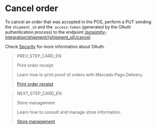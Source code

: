 # Cancel order

To cancel an order that was accepted in the POS, perform a PUT sending the `shipment_id` and the` access-token` (generated by the OAuth authentication process) to the endpoint [/proximity-integration/shipment/{shipment_id}/cancel](https://www.mercadopago[FAKER][URL][DOMAIN]/developers/pt/reference/mp_delivery/_proximity-integration_shipments_shipment_id_cancel/put). 

Check [Security](https://www.mercadopago[FAKER][URL][DOMAIN]/developers/en/guides/security/oauth/introduction) for more information about OAuth.

> PREV_STEP_CARD_EN
>
> Print order receipt
>
> Learn how to print proof of orders with Mercado Pago Delivery.
>
> [Print order receipt](https://www.mercadopago[FAKER][URL][DOMAIN]/developers/en/guides/mp-delivery/print-order-receipt)

> NEXT_STEP_CARD_EN
>
> Store management
>
> Learn how to consult and manage store information.
>
> [Store management](https://www.mercadopago[FAKER][URL][DOMAIN]/developers/en/guides/mp-delivery/store-management)